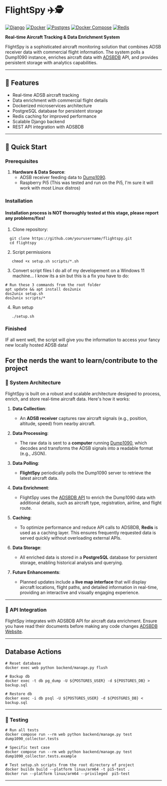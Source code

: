 # FlightSpy ✈️🕵️

[![Django](https://img.shields.io/badge/Django-5.1.5-brightgreen.svg)](https://www.djangoproject.com/)
[![Docker](https://img.shields.io/badge/Docker-27.3.1-blue.svg)](https://www.docker.com/)
[![Postgres](https://img.shields.io/badge/PostgreSQL-15.0-blue)](https://www.postgresql.org/)
[![Docker Compose](https://img.shields.io/badge/Docker%20Compose-blue.svg)](https://docs.docker.com/compose/)
[![Redis](https://img.shields.io/badge/Redis-7.0--alpine-red.svg)](https://redis.io/)

**Real-time Aircraft Tracking & Data Enrichment System**

FlightSpy is a sophisticated aircraft monitoring solution that combines ADSB receiver data with commercial flight information. The system polls a Dump1090 instance, enriches aircraft data with [ADSBDB](https://www.adsbdb.com/) API, and provides persistent storage with analytics capabilities.


---

## 🌟 Features

- Real-time ADSB aircraft tracking
- Data enrichment with commercial flight details
- Dockerized microservices architecture
- PostgreSQL database for persistent storage
- Redis caching for improved performance
- Scalable Django backend
- REST API integration with ADSBDB

---

## 🚀 Quick Start

### Prerequisites
1. **Hardware & Data Source**:
   - ADSB receiver feeding data to [Dump1090](https://github.com/flightaware/dump1090).
   - Raspberry Pi5 (This was tested and run on the Pi5, I'm sure it will work with most Linux distros)


### Installation
#### Installation process is NOT thoroughly tested at this stage, please report any problems/fixs!
1. Clone repository:
 ```
   git clone https://github.com/yourusername/flightspy.git
   cd flightspy
```

2. Script permissions
```
   chmod +x setup.sh scripts/*.sh
```

3. Convert script files
I do all of my developement on a Windows 11 machine... I know its a sin but this is a fix you have to do:
```
# Run these 3 commands from the root folder
apt update && apt install dos2unix
dos2unix setup.sh
dos2unix scripts/*
```

4. Run setup
```
   ./setup.sh
```
### Finished
IF all went well, the script will give you the information to access your fancy new locally hosted ADSB data!

## For the nerds the want to learn/contribute to the project

### 🔧 System Architecture

FlightSpy is built on a robust and scalable architecture designed to process, enrich, and store real-time aircraft data. Here's how it works:

1. **Data Collection**:
   - An **ADSB receiver** captures raw aircraft signals (e.g., position, altitude, speed) from nearby aircraft.

2. **Data Processing**:
   - The raw data is sent to a **computer** running [Dump1090](https://github.com/flightaware/dump1090), which decodes and transforms the ADSB signals into a readable format (e.g., JSON).

3. **Data Polling**:
   - **FlightSpy** periodically polls the Dump1090 server to retrieve the latest aircraft data.

4. **Data Enrichment**:
   - FlightSpy uses the [ADSBDB API](https://www.adsbdb.com/) to enrich the Dump1090 data with additional details, such as aircraft type, registration, airline, and flight route.

5. **Caching**:
   - To optimize performance and reduce API calls to ADSBDB, **Redis** is used as a caching layer. This ensures frequently requested data is served quickly without overloading external APIs.

6. **Data Storage**:
   - All enriched data is stored in a **PostgreSQL** database for persistent storage, enabling historical analysis and querying.

7. **Future Enhancements**:
   - Planned updates include a **live map interface** that will display aircraft locations, flight paths, and detailed information in real-time, providing an interactive and visually engaging experience.

---

### 📡 API Integration
FlightSpy integrates with ADSBDB API for aircraft data enrichment. Ensure you have read their documents
before making any code changes [ADSBDB Website](https://www.adsbdb.com/).

---
## Database Actions
```
# Reset database
docker exec web python backend/manage.py flush

# Backup db
docker exec -t db pg_dump -U ${POSTGRES_USER} -d ${POSTGRES_DB} > backup.sql

# Restore db
docker exec -i db psql -U ${POSTGRES_USER} -d ${POSTGRES_DB} < backup.sql
```

---

### 🧪 Testing
```
# Run all tests
docker compose run --rm web python backend/manage.py test dump1090_collector.tests

# Specific test case
docker compose run --rm web python backend/manage.py test dump1090_collector.tests.example

# Test setup.sh scripts from the root directory of project
docker buildx build --platform linux/arm64 -t pi5-test .
docker run --platform linux/arm64 --privileged  pi5-test

```


---
